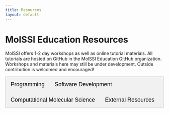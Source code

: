 ```yaml
---
title: Resources
layout: default
---
```


<style>
/* Style the tab */
.tab {
    overflow: hidden;
    border: 1px solid #ccc;
    background-color: #f1f1f1;
  }

  /* Style the buttons that are used to open the tab content */
  .tab button {
    background-color: inherit;
    float: left;
    border: none;
    outline: none;
    cursor: pointer;
    padding: 14px 16px;
    transition: 0.3s;
    font-size: 18px;
  }

  /* Change background color of buttons on hover */
  .tab button:hover {
    background-color: #ddd;
  }

  /* Create an active/current tablink class */
  .tab button.active {
    background-color: #ed1c24ff;
    color: white;
  }

  /* Style the tab content */
  .tabcontent {
    display: none;
    padding: 6px 12px;
    border: 1px solid #ccc;
    border-top: none;
    padding: 30px 20px;
  }

  .tabcontent {
  animation: fadeEffect 1s; /* Fading effect takes 1 second */
}

/* Go from zero to full opacity */
@keyframes fadeEffect {
from {opacity: 0;}
to {opacity: 1;}

}

.tabcontent h2 a {
  color: black;
}

</style>

<script>

    function openCategory(evt, categoryName) {
    // Declare all variables
    var i, tabcontent, tablinks;

    // Get all elements with class="tabcontent" and hide them
    tabcontent = document.getElementsByClassName("tabcontent");
    for (i = 0; i < tabcontent.length; i++) {
        tabcontent[i].style.display = "none";
    }

    // Get all elements with class="tablinks" and remove the class "active"
    tablinks = document.getElementsByClassName("tablinks");
    for (i = 0; i < tablinks.length; i++) {
        tablinks[i].className = tablinks[i].className.replace(" active", "");
    }

    // Show the current tab, and add an "active" class to the button that opened the tab
    document.getElementById(categoryName).style.display = "block";
    evt.currentTarget.className += " active";
}
</script>

# MolSSI Education Resources

MolSSI offers 1-2 day workshops as well as online tutorial materials. All tutorials are hosted on GitHub in the MolSSI Education GitHub organization. Workshops and materials here may still be under development. Outside contribution is welcomed and encouraged!

<!-- Tab links -->
<div class="tab">
  <button class="tablinks" onclick="openCategory(event, 'Programming')", id="defaultOpen">Programming</button>
  <button class="tablinks" onclick="openCategory(event, 'software-development')">Software Development</button>
  <button class="tablinks" onclick="openCategory(event, 'molecular-modeling')">Computational Molecular Science</button>
  <button class="tablinks" onclick="openCategory(event, 'external-resources')">External Resources</button>
</div>

<!-- Tab content -->
<div id="Programming" class="tabcontent">
{%  for resource in site.data.programming %}
  <h2>
    <a class="headerLink" href="https://education.molssi.org/{{ resource.link}}" target="_blank" >{{ resource.title }}</a>
  </h2>

  <p>
    <strong>Description: </strong> {{ resource.description  }}
  </p>

  <details>
    <summary>Workshop Topics</summary>
      {{resource.topics}}
  </details>
  <br>

[{% octicon book %} View Workshop Materials](https://education.molssi.org/{{ resource.link}}) |
[{% octicon mark-github} View GitHub Repository %} View GitHub Repository](https://github.com/MolSSI-Education/{{ resource.link}})
{% endfor %}

</div>

<div id="software-development" class="tabcontent">
{%  for resource in site.data.software_development %}
  <h2>
    <a class="headerLink" href="https://education.molssi.org/{{ resource.link}}" target="_blank" >{{ resource.title }}</a>
  </h2>

  <p>
    <strong>Description: </strong> {{ resource.description  }}
  </p>

  <details>
    <summary>Workshop Topics</summary>
      {{resource.topics}}
  </details>
  <br>

[{% octicon book %} View Workshop Materials](https://education.molssi.org/{{ resource.link}}) |
[{% octicon mark-github} View GitHub Repository %} View GitHub Repository](https://github.com/MolSSI-Education/{{ resource.link}})
{% endfor %}

</div>

<div id="molecular-modeling" class="tabcontent">
{%  for resource in site.data.molecular_modeling %}
  <h2>
    <a class="headerLink" href="https://education.molssi.org/{{ resource.link}}" target="_blank" >{{ resource.title }}</a>
  </h2>

  <p>
    <strong>Description: </strong> {{ resource.description  }}
  </p>

[{% octicon book %} View Workshop Materials](https://education.molssi.org/{{ resource.link}}) |
[{% octicon mark-github} View GitHub Repository %} View GitHub Repository](https://github.com/MolSSI-Education/{{ resource.link}})

{% endfor %}

</div>

<div id='external-resources' class='tabcontent'>

Here are a number of educational resources that are external to the MolSSI, though many of these have been developed by MolSSI Software Scientists, MolSSI Associates, and other partners.

{%  for resource in site.data.external_resources %}

  <h2>
    <a class="headerLink" href="{{ resource.link}}" target="_blank" >{{ resource.title }}</a>
  </h2>

  <p>
    <strong>Description: </strong> {{ resource.description  }}
  </p>

[{% octicon book %} View Workshop Materials]({{ resource.link}})

{% endfor %}

</div>

<script>
// Get the element with id="defaultOpen" and click on it
document.getElementById("defaultOpen").click();
</script>
